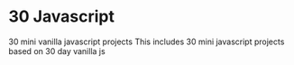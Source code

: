 # 30 Javascript
 30 mini vanilla javascript projects
 This includes 30 mini javascript projects based on 30 day vanilla js  
